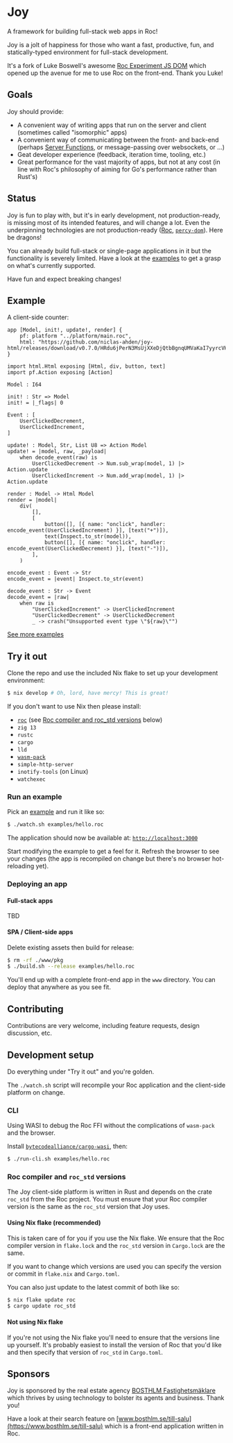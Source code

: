 # Joy

A framework for building full-stack web apps in Roc!

Joy is a jolt of happiness for those who want a fast, productive, fun, and statically-typed environment for full-stack development.

It's a fork of Luke Boswell's awesome [Roc Experiment JS DOM](https://github.com/lukewilliamboswell/roc-experiment-js-dom) which opened up the avenue for me to use Roc on the front-end. Thank you Luke!

## Goals

Joy should provide:
* A convenient way of writing apps that run on the server and client (sometimes called "isomorphic" apps)
* A convenient way of communicating between the front- and back-end (perhaps [Server Functions](https://book.leptos.dev/server/25_server_functions.html), or message-passing over websockets, or ...)
* Geat developer experience (feedback, iteration time, tooling, etc.)
* Great performance for the vast majority of apps, but not at any cost (in line with Roc's philosophy of aiming for Go's performance rather than Rust's)

## Status

Joy is fun to play with, but it's in early development, not production-ready, is missing most of its intended features, and will change a lot. Even the underpinning technologies are not production-ready ([Roc](https://www.roc-lang.org), [`percy-dom`](https://github.com/chinedufn/percy)). Here be dragons!

You can already build full-stack or single-page applications in it but the functionality is severely limited. Have a look at the [examples](https://github.com/niclas-ahden/joy/tree/main/examples) to get a grasp on what's currently supported.

Have fun and expect breaking changes!

## Example

A client-side counter:

```roc
app [Model, init!, update!, render] {
    pf: platform "../platform/main.roc",
    html: "https://github.com/niclas-ahden/joy-html/releases/download/v0.7.0/HRdu6jPerN3MsUjXXeDjQtbBgnqUMVaKaI7yyrcVHa8.tar.br",
}

import html.Html exposing [Html, div, button, text]
import pf.Action exposing [Action]

Model : I64

init! : Str => Model
init! = |_flags| 0

Event : [
    UserClickedDecrement,
    UserClickedIncrement,
]

update! : Model, Str, List U8 => Action Model
update! = |model, raw, _payload|
    when decode_event(raw) is
        UserClickedDecrement -> Num.sub_wrap(model, 1) |> Action.update
        UserClickedIncrement -> Num.add_wrap(model, 1) |> Action.update

render : Model -> Html Model
render = |model|
    div(
        [],
        [
            button([], [{ name: "onclick", handler: encode_event(UserClickedIncrement) }], [text("+")]),
            text(Inspect.to_str(model)),
            button([], [{ name: "onclick", handler: encode_event(UserClickedDecrement) }], [text("-")]),
        ],
    )

encode_event : Event -> Str
encode_event = |event| Inspect.to_str(event)

decode_event : Str -> Event
decode_event = |raw|
    when raw is
        "UserClickedIncrement" -> UserClickedIncrement
        "UserClickedDecrement" -> UserClickedDecrement
        _ -> crash("Unsupported event type \"${raw}\"")
```

[See more examples](https://github.com/niclas-ahden/joy/tree/main/examples)

## Try it out

Clone the repo and use the included Nix flake to set up your development environment:

```sh
$ nix develop # Oh, lord, have mercy! This is great!
```

If you don't want to use Nix then please install:

* [`roc`](https://www.roc-lang.org/install) (see [Roc compiler and roc_std versions](#roc-compiler-and-roc_std-versions) below)
* `zig 13`
* `rustc`
* `cargo`
* `lld`
* [`wasm-pack`](https://rustwasm.github.io/wasm-pack/installer/)
* `simple-http-server`
* `inotify-tools` (on Linux)
* `watchexec`

### Run an example

Pick an [example](https://github.com/niclas-ahden/joy/tree/main/examples) and run it like so:

```sh
$ ./watch.sh examples/hello.roc
```

The application should now be available at: [`http://localhost:3000`](http://localhost:3000)

Start modifying the example to get a feel for it. Refresh the browser to see your changes (the app is recompiled on change but there's no browser hot-reloading yet).

### Deploying an app

#### Full-stack apps

TBD

#### SPA / Client-side apps

Delete existing assets then build for release:

```sh
$ rm -rf ./www/pkg
$ ./build.sh --release examples/hello.roc
```

You'll end up with a complete front-end app in the `www` directory. You can deploy that anywhere as you see fit.

## Contributing

Contributions are very welcome, including feature requests, design discussion, etc.

## Development setup

Do everything under "Try it out" and you're golden.

The `./watch.sh` script will recompile your Roc application and the client-side platform on change.

### CLI

Using WASI to debug the Roc FFI without the complications of `wasm-pack` and the browser.

Install [`bytecodealliance/cargo-wasi`](https://github.com/bytecodealliance/cargo-wasi), then:

```sh
$ ./run-cli.sh examples/hello.roc
```

### Roc compiler and `roc_std` versions

The Joy client-side platform is written in Rust and depends on the crate `roc_std` from the Roc project. You must ensure that your Roc compiler version is the same as the `roc_std` version that Joy uses.

#### Using Nix flake (recommended)

This is taken care of for you if you use the Nix flake. We ensure that the Roc compiler version in `flake.lock` and the `roc_std` version in `Cargo.lock` are the same.

If you want to change which versions are used you can specify the version or commit in `flake.nix` and `Cargo.toml`.

You can also just update to the latest commit of both like so:

```sh
$ nix flake update roc
$ cargo update roc_std
```

#### Not using Nix flake

If you're not using the Nix flake you'll need to ensure that the versions line up yourself. It's probably easiest to install the version of Roc that you'd like and then specify that version of `roc_std` in `Cargo.toml`.

## Sponsors

Joy is sponsored by the real estate agency [BOSTHLM Fastighetsmäklare](https://www.bosthlm.se) which thrives by using technology to bolster its agents and business. Thank you!

Have a look at their search feature on [www.bosthlm.se/till-salu](https://www.bosthlm.se/till-salu) which is a front-end application written in Roc.
